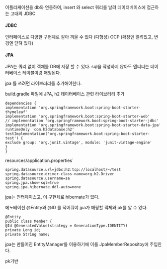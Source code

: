 어플리케이션을 db와 연동하여, insert 와 select 쿼리를 날려 데이터베이스에 접근하는 고대의 JDBC
#### JDBC
인터페이스로 다양한 구현체로 갈아 끼울 수 있다 (다형성)
OCP (확장엔 열려있고, 변경엔 닫혀 있다)
#### JPA 
JPA는 쿼리 없이 객체를 DB에 저장 할 수 있다. sql을 작성하지 않아도 엔티티는 데이터베이스 테이블이랑 매핑된다. 

jpa 를 쓰려면 라이브러리를 추가해야한다. 

build.gradle 파일에 JPA, h2 데이터베이스 관련 라이브러리 추가
```
dependencies {
implementation 'org.springframework.boot:spring-boot-starter-thymeleaf'
implementation 'org.springframework.boot:spring-boot-starter-web'
// implementation 'org.springframework.boot:spring-boot-starter-jdbc'
implementation 'org.springframework.boot:spring-boot-starter-data-jpa'
runtimeOnly 'com.h2database:h2'
testImplementation('org.springframework.boot:spring-boot-starter-test') {
exclude group: 'org.junit.vintage', module: 'junit-vintage-engine'
}
}
```

resources/application.properties`
```
spring.datasource.url=jdbc:h2:tcp://localhost/~/test
spring.datasource.driver-class-name=org.h2.Driver
spring.datasource.username=sa
spring.jpa.show-sql=true
spring.jpa.hibernate.ddl-auto=none
```

jpa는 인터페이스고, 이 구현체로 hibernate가 있다.

에노테이션 @Entity와 @ID 를 적어줘야 jpa가 매핑할 객체와 pk를 알 수 있다. 
```
@Entity
public class Member {
@Id @GeneratedValue(strategy = GenerationType.IDENTITY)
private Long id;
private String name;
```

jpa는 만들어진 EntityManager를 이용하기에 이를 JpaMemberRepositoy에 주입한다. 

pk기반